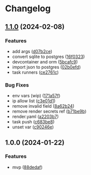 # Changelog

## [1.1.0](https://github.com/pythoninthegrass/qaas/compare/v1.0.0...v1.1.0) (2024-02-08)


### Features

* add args ([d07b2ce](https://github.com/pythoninthegrass/qaas/commit/d07b2cea5746ee989a15cbf3ae3625b2333229ce))
* convert sqlite to postgres ([16f0323](https://github.com/pythoninthegrass/qaas/commit/16f0323ad754c0c6c798ec14721716a36a5e8da8))
* devcontainer and orm ([5bcafc9](https://github.com/pythoninthegrass/qaas/commit/5bcafc95bdeaf0e0f630bb76394794ac166f45f5))
* import json to postgres ([02b0efd](https://github.com/pythoninthegrass/qaas/commit/02b0efd4e1e5a10317be50723c9f82c1762bdd71))
* task runners ([ce2761c](https://github.com/pythoninthegrass/qaas/commit/ce2761c2ab398922a2131fef7937df966231a3ba))


### Bug Fixes

* env vars (wip) ([171a57f](https://github.com/pythoninthegrass/qaas/commit/171a57f7674c5e81b23b2ddd3ee733f987c8b8ac))
* ip allow list ([c3e01d1](https://github.com/pythoninthegrass/qaas/commit/c3e01d1480ad6617dd7f5f85a13a5dca07df1b51))
* remove invalid field ([8a62b24](https://github.com/pythoninthegrass/qaas/commit/8a62b248758e391d67df55a66ccfc2bff7e8b9ff))
* remove render secrets ref ([b71be9b](https://github.com/pythoninthegrass/qaas/commit/b71be9b02048c8f93b4645d89ea934ab650b55ea))
* render.yaml ([a2203b7](https://github.com/pythoninthegrass/qaas/commit/a2203b71db1b6b7ea64c3c45efb4cc27dc4d1693))
* task push ([c683be8](https://github.com/pythoninthegrass/qaas/commit/c683be886193a93da6fdcb6d5320dfabeb5dda8d))
* unset var ([c90246e](https://github.com/pythoninthegrass/qaas/commit/c90246ecf469630aa291f32f52b2a07205c234d6))

## 1.0.0 (2024-01-22)


### Features

* mvp ([88dedaf](https://github.com/pythoninthegrass/qaas/commit/88dedafdd858d9b54f2e70590de97ac02e2edaae))
